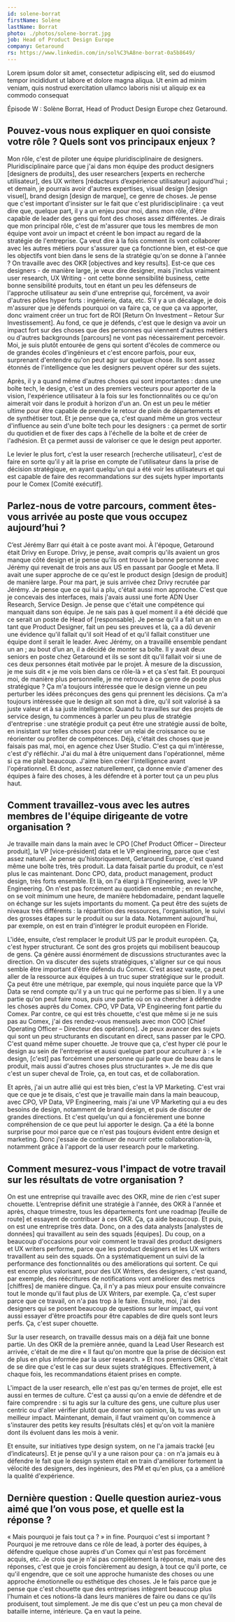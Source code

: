 ```yaml
---
id: solene-borrat
firstName: Solène
lastName: Borrat
photo: ./photos/solene-borrat.jpg
job: Head of Product Design Europe
company: Getaround
rs: https://www.linkedin.com/in/sol%C3%A8ne-borrat-0a5b8649/
---
```


<p class="fr-text--lead">Lorem ipsum dolor sit amet, consectetur adipiscing elit, sed do eiusmod tempor incididunt ut labore et dolore magna aliqua. Ut enim ad minim veniam, quis nostrud exercitation ullamco laboris nisi ut aliquip ex ea commodo consequat</p>
<p class="fr-text--lead">Épisode W&nbsp;: Solène Borrat, <span lang="en">Head of Product Design Europe</span> chez <span lang="en">Getaround</span>.</p>

<h2 class="fr-h6">Pouvez-vous nous expliquer en quoi consiste votre rôle&nbsp;? Quels sont vos principaux enjeux&nbsp;?</h2>

Mon rôle, c'est de piloter une équipe pluridisciplinaire de designers. Pluridisciplinaire parce que j'ai dans mon équipe des product designers [designers de produits], des user researchers [experts en recherche utilisateur], des UX writers [rédacteurs d’expérience utilisateur] aujourd'hui ; et demain, je pourrais avoir d'autres expertises, visual design [design visuel], brand design [design de marque], ce genre de choses. Je pense que c'est important d'insister sur le fait que c'est pluridisciplinaire : ça veut dire que, quelque part, il y a un enjeu pour moi, dans mon rôle, d'être capable de leader des gens qui font des choses assez différentes. Je dirais que mon principal rôle, c'est de m'assurer que tous les membres de mon équipe vont avoir un impact et créent le bon impact au regard de la stratégie de l'entreprise. Ça veut dire à la fois comment ils vont collaborer avec les autres métiers pour s'assurer que ça fonctionne bien, et est-ce que les objectifs vont bien dans le sens de la stratégie qu'on se donne à l'année ? On travaille avec des OKR [objectives and key results]. Est-ce que ces designers - de manière large, je veux dire designer, mais j'inclus vraiment user research, UX Writing - ont cette bonne sensibilité business, cette bonne sensibilité produits, tout en étant un peu les défenseurs de l'approche utilisateur au sein d'une entreprise qui, forcément, va avoir d'autres pôles hyper forts : ingénierie, data, etc. S'il y a un décalage, je dois m'assurer que je défends pourquoi on va faire ça, ce que ça va apporter, donc vraiment créer un truc fort de ROI [Return On Investment – Retour Sur Investissement]. Au fond, ce que je défends, c'est que le design va avoir un impact fort sur des choses que des personnes qui viennent d'autres métiers ou d'autres backgrounds [parcours] ne vont pas nécessairement percevoir. Moi, je suis plutôt entourée de gens qui sortent d'écoles de commerce ou de grandes écoles d'ingénieurs et c'est encore parfois, pour eux, surprenant d'entendre qu'on peut agir sur quelque chose. Ils sont assez étonnés de l'intelligence que les designers peuvent opérer sur des sujets.

Après, il y a quand même d'autres choses qui sont importantes : dans une boîte tech, le design, c'est un des premiers vecteurs pour apporter de la vision, l'expérience utilisateur à la fois sur les fonctionnalités ou ce qu'on aimerait voir dans le produit à horizon d'un an. On est un peu le métier ultime pour être capable de prendre le retour de plein de départements et de synthétiser tout. Et je pense que ça, c'est quand même un gros vecteur d'influence au sein d'une boîte tech pour les designers : ça permet de sortir du quotidien et de fixer des caps à l'échelle de la boîte et de créer de l'adhésion. Et ça permet aussi de valoriser ce que le design peut apporter.

Le levier le plus fort, c'est la user research [recherche utilisateur], c'est de faire en sorte qu'il y ait la prise en compte de l'utilisateur dans la prise de décision stratégique, en ayant quelqu'un qui a été voir les utilisateurs et qui est capable de faire des recommandations sur des sujets hyper importants pour le Comex [Comité exécutif].

<h2 class="fr-h6">Parlez-nous de votre parcours, comment êtes-vous arrivée au poste que vous occupez aujourd’hui&nbsp;?</h2>

C’est Jérémy Barr qui était à ce poste avant moi. À l'époque, Getaround était Drivy en Europe. Drivy, je pense, avait compris qu'ils avaient un gros manque côté design et je pense qu'ils ont trouvé la bonne personne avec Jérémy qui revenait de trois ans aux US en passant par Google et Meta. Il avait une super approche de ce qu'est le product design [design de produit] de manière large. Pour ma part, je suis arrivée chez Drivy recrutée par Jérémy. Je pense que ce qui lui a plu, c'était aussi mon approche. C'est que je concevais des interfaces, mais j'avais aussi une forte ADN User Research, Service Design. Je pense que c'était une compétence qui manquait dans son équipe. Je ne sais pas à quel moment il a été décidé que ce serait un poste de Head of [responsable]. Je pense qu'il a fait un an en tant que Product Designer, fait un peu ses preuves et là, ça a dû devenir une évidence qu'il fallait qu'il soit Head of et qu'il fallait constituer une équipe dont il serait le leader. Avec Jérémy, on a travaillé ensemble pendant un an ; au bout d’un an, il a décidé de monter sa boîte. Il y avait deux seniors en poste chez Getaround et ils se sont dit qu'il fallait voir si une de ces deux personnes était motivée par le projet. À mesure de la discussion, je me suis dit « je me vois bien dans ce rôle-là » et ça s'est fait.
Et pourquoi moi, de manière plus personnelle, je me retrouve à ce genre de poste plus stratégique ? Ça m'a toujours intéressée que le design vienne un peu perturber les idées préconçues des gens qui prennent les décisions. Ça m'a toujours intéressée que le design ait son mot à dire, qu'il soit valorisé à sa juste valeur et à sa juste intelligence. Quand tu travailles sur des projets de service design, tu commences à parler un peu plus de stratégie d'entreprise : une stratégie produit ça peut être une stratégie aussi de boîte, en insistant sur telles choses pour créer un relai de croissance ou se réorienter ou profiter de compétences. Déjà, c'était des choses que je faisais pas mal, moi, en agence chez User Studio. C'est ça qui m'intéresse, c'est d'y réfléchir. J'ai du mal à être uniquement dans l'opérationnel, même si ça me plaît beaucoup. J'aime bien créer l'intelligence avant l'opérationnel. Et donc, assez naturellement, ça donne envie d'amener des équipes à faire des choses, à les défendre et à porter tout ça un peu plus haut.

<h2 class="fr-h6">Comment travaillez-vous avec les autres membres de l'équipe dirigeante de votre organisation&nbsp;?</h2>

Je travaille main dans la main avec le CPO [Chef Product Officer – Directeur produit], la VP [vice-président] data et le VP engineering, parce que c'est assez naturel. Je pense qu'historiquement, Getaround Europe, c'est quand même une boîte très, très produit. La data faisait partie du produit, ce n'est plus le cas maintenant. Donc CPO, data, product management, product design, très forts ensemble. Et là, on l'a élargi à l'Engineering, avec le VP Engineering. On n'est pas forcément au quotidien ensemble ; en revanche, on se voit minimum une heure, de manière hebdomadaire, pendant laquelle on échange sur les sujets importants du moment. Ça peut être des sujets de niveaux très différents : la répartition des ressources, l'organisation, le suivi des grosses étapes sur le produit ou sur la data. Notamment aujourd'hui, par exemple, on est en train d'intégrer le produit européen en Floride. 

L'idée, ensuite, c’est remplacer le produit US par le produit européen. Ça, c'est hyper structurant. Ce sont des gros projets qui mobilisent beaucoup de gens. Ça génère aussi énormément de discussions structurantes avec la direction. On va discuter des sujets stratégiques, s'aligner sur ce qui nous semble être important d'être défendu du Comex. C'est assez vaste, ça peut aller de la ressource aux équipes à un truc super stratégique sur le produit. Ça peut être une métrique, par exemple, qui nous inquiète parce que la VP Data se rend compte qu'il y a un truc qui ne performe pas si bien. Il y a une partie qu'on peut faire nous, puis une partie où on va chercher à défendre les choses auprès du Comex. CPO, VP Data, VP Engineering font partie du Comex. Par contre, ce qui est très chouette, c'est que même si je ne suis pas au Comex, j'ai des rendez-vous mensuels avec mon COO [Chief Operating Officer – Directeur des opérations]. Je peux avancer des sujets qui sont un peu structurants en discutant en direct, sans passer par le CPO. C'est quand même super chouette. Je trouve que ça, c'est hyper clé pour le design au sein de l'entreprise et aussi quelque part pour acculturer à : « le design, [c'est] pas forcément une personne qui parle que de beau dans le produit, mais aussi d'autres choses plus structurantes ». Je me dis que c'est un super cheval de Troie, ça, en tout cas, et de collaboration.

Et après, j'ai un autre allié qui est très bien, c'est la VP Marketing. C'est vrai que ce que je te disais, c'est que je travaille main dans la main beaucoup, avec CPO, VP Data, VP Engineering, mais j'ai une VP Marketing qui a eu des besoins de design, notamment de brand design, et puis de discuter de grandes directions. Et c'est quelqu'un qui a foncièrement une bonne compréhension de ce que peut lui apporter le design. Ça a été la bonne surprise pour moi parce que ce n'est pas toujours évident entre design et marketing. Donc j'essaie de continuer de nourrir cette collaboration-là, notamment grâce à l'apport de la user research pour le marketing.

<h2 class="fr-h6">Comment mesurez-vous l'impact de votre travail sur les résultats de votre organisation&nbsp;?</h2>

On est une entreprise qui travaille avec des OKR, mine de rien c'est super chouette. L’entreprise définit une stratégie à l'année, des OKR à l'année et après, chaque trimestre, tous les départements font une roadmap [feuille de route] et essayent de contribuer à ces OKR. Ça, ça aide beaucoup. Et puis, on est une entreprise très data. Donc, on a des data analysts [analystes de données] qui travaillent au sein des squads [équipes]. Du coup, on a beaucoup d'occasions pour voir comment le travail des product designers et UX writers performe, parce que les product designers et les UX writers travaillent au sein des squads. On a systématiquement un suivi de la performance des fonctionnalités ou des améliorations qui sortent. Ce qui est encore plus valorisant, pour des UX Writers, des designers, c'est quand, par exemple, des réécritures de notifications vont améliorer des metrics [chiffres] de manière dingue. Ça, il n'y a pas mieux pour ensuite convaincre tout le monde qu'il faut plus de UX Writers, par exemple. Ça, c'est super parce que ce travail, on n'a pas trop à le faire. Ensuite, moi, j'ai des designers qui se posent beaucoup de questions sur leur impact, qui vont aussi essayer d'être proactifs pour être capables de dire quels sont leurs perfs. Ça, c'est super chouette.

Sur la user research, on travaille dessus mais on a déjà fait une bonne partie. Un des OKR de la première année, quand la Lead User Research est arrivée, c'était de me dire « Il faut qu'on montre que la prise de décision est de plus en plus informée par la user research. » Et nos premiers OKR, c'était de se dire que c'est le cas sur deux sujets stratégiques. Effectivement, à chaque fois, les recommandations étaient prises en compte.

L'impact de la user research, elle n'est pas qu'en termes de projet, elle est aussi en termes de culture. C'est ça aussi qu'on a envie de défendre et de faire comprendre : si tu agis sur la culture des gens, une culture plus user centric ou d'aller vérifier plutôt que donner son opinion, là, tu vas avoir un meilleur impact. Maintenant, demain, il faut vraiment qu'on commence à s'instaurer des petits key results [résultats clés] et qu'on voit la manière dont ils évoluent dans les mois à venir.

Et ensuite, sur initiatives type design system, on ne l'a jamais tracké [eu d’indicateurs]. Et je pense qu'il y a une raison pour ça : on n'a jamais eu à défendre le fait que le design system était en train d'améliorer fortement la vélocité des designers, des ingénieurs, des PM et qu'en plus, ça a amélioré la qualité d'expérience.

<h2 class="fr-h6">Dernière question&nbsp;: Quelle question auriez-vous aimé que l’on vous pose, et quelle est la réponse&nbsp;?</h2>

« Mais pourquoi je fais tout ça ? » in fine. Pourquoi c'est si important ? Pourquoi je me retrouve dans ce rôle de lead, à porter des équipes, à défendre quelque chose auprès d'un Comex qui n'est pas forcément acquis, etc. Je crois que je n'ai pas complètement la réponse, mais une des réponses, c'est que je crois foncièrement au design, à tout ce qu'il porte, ce qu'il engendre, que ce soit une approche humaniste des choses ou une approche émotionnelle ou esthétique des choses. Je le fais parce que je pense que c'est chouette que des entreprises intègrent beaucoup plus l'humain et ces notions-là dans leurs manières de faire ou dans ce qu'ils produisent, tout simplement. Je me dis que c'est un peu ça mon cheval de bataille interne, intérieure. Ça en vaut la peine.
